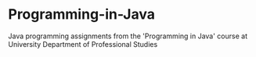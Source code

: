 # Programming-in-Java
Java programming assignments from the 'Programming in Java' course at University Department of Professional Studies 
